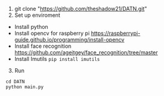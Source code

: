 1. git clone "https://github.com/theshadow21/DATN.git"
2. Set up enviroment
- Install python
- Install opencv for raspberry pi https://raspberrypi-guide.github.io/programming/install-opencv
- Install face recognition https://github.com/ageitgey/face_recognition/tree/master
- Install Imutils
  ``` pip install imutils ```
3. Run
  ```
  cd DATN
  python main.py
  ```
